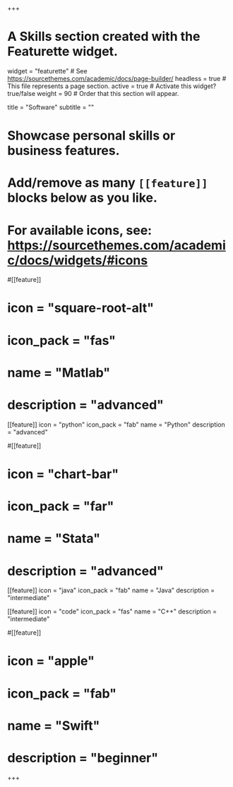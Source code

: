 +++
# A Skills section created with the Featurette widget.
widget = "featurette"  # See https://sourcethemes.com/academic/docs/page-builder/
headless = true  # This file represents a page section.
active = true  # Activate this widget? true/false
weight = 90  # Order that this section will appear.

title = "Software"
subtitle = ""

# Showcase personal skills or business features.
# 
# Add/remove as many `[[feature]]` blocks below as you like.
# 
# For available icons, see: https://sourcethemes.com/academic/docs/widgets/#icons

#[[feature]]
#  icon = "square-root-alt"
#  icon_pack = "fas"
#  name = "Matlab"
#  description = "advanced"

[[feature]]
  icon = "python"
  icon_pack = "fab"
  name = "Python"
  description = "advanced"  

#[[feature]]
#  icon = "chart-bar"
#  icon_pack = "far"
#  name = "Stata"
#  description = "advanced"

[[feature]]
  icon = "java"
  icon_pack = "fab"
  name = "Java"
  description = "intermediate"

[[feature]]
  icon = "code"
  icon_pack = "fas"
  name = "C++"
  description = "intermediate"

#[[feature]]
#  icon = "apple"
#  icon_pack = "fab"
#  name = "Swift"
#  description = "beginner"

+++
